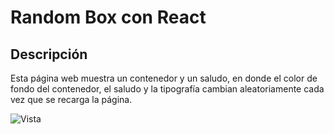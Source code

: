 # Random Box con React
## Descripción
Esta página web muestra un contenedor y un saludo, en donde el color de fondo del contenedor, el saludo y la tipografía cambian aleatoriamente cada vez que se recarga la página.

![Vista](http://g.recordit.co/3mnNPs7W4y.gif)